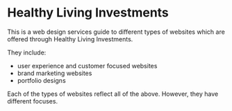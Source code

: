 # Healthy Living Investments

This is a web design services guide to different types of websites which are offered through Healthy Living Investments.  

They include:
- user experience and customer focused websites
- brand marketing websites
- portfolio designs

Each of the types of websites reflect all of the above.  However, they have different focuses.
